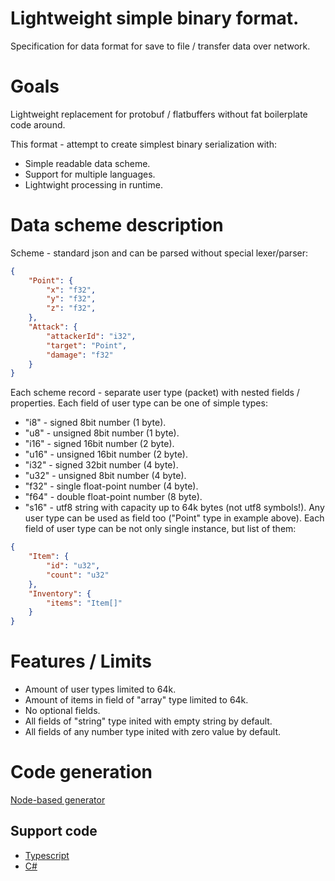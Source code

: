 # Lightweight simple binary format.
Specification for data format for save to file / transfer data over network.

# Goals
Lightweight replacement for protobuf / flatbuffers without fat boilerplate code around.

This format - attempt to create simplest binary serialization with:
* Simple readable data scheme.
* Support for multiple languages.
* Lightwight processing in runtime.

# Data scheme description
Scheme - standard json and can be parsed without special lexer/parser:
```json
{
    "Point": {
        "x": "f32",
        "y": "f32",
        "z": "f32",
    },
    "Attack": {
        "attackerId": "i32",
        "target": "Point",
        "damage": "f32"
    }
}
```
Each scheme record - separate user type (packet) with nested fields / properties.
Each field of user type can be one of simple types:
* "i8" - signed 8bit number (1 byte).
* "u8" - unsigned 8bit number (1 byte).
* "i16" - signed 16bit number (2 byte).
* "u16" - unsigned 16bit number (2 byte).
* "i32" - signed 32bit number (4 byte).
* "u32" - unsigned 8bit number (4 byte).
* "f32" - single float-point number (4 byte).
* "f64" - double float-point number (8 byte).
* "s16" - utf8 string with capacity up to 64k bytes (not utf8 symbols!).
Any user type can be used as field too ("Point" type in example above).
Each field of user type can be not only single instance, but list of them:
```json
{
    "Item": {
        "id": "u32",
        "count": "u32"
    },
    "Inventory": {
        "items": "Item[]"
    }
}
```
# Features / Limits
* Amount of user types limited to 64k.
* Amount of items in field of "array" type limited to 64k.
* No optional fields.
* All fields of "string" type inited with empty string by default.
* All fields of any number type inited with zero value by default.


# Code generation
[Node-based generator](https://github.com/Leopotam/simplebinary-gen-node.git)

## Support code
* [Typescript](https://github.com/Leopotam/simplebinary-ts.git)
* [C#](https://github.com/Leopotam/simplebinary-cs.git)